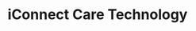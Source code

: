 ---
title: "iConnect Care Technology"
url: /bengaluru/iconnect-care-technology/
shop: mobile phone
---